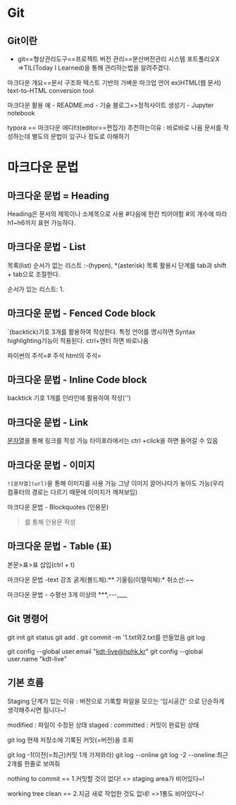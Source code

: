 # Git

## Git이란

- git==형상관리도구==프로젝트 버전 관리==분산버전관리 시스템
  포트폴리오X =>TIL(Today I Learned)을 통해 관리하는법을 알려주겠다.

마크다운 개요==문서 구조화
텍스트 기반의 가벼운 마크업 언어
ex)HTML(웹 문서)
text-to-HTML conversion tool

마크다운 활용 예 - README.md
	          - 기술 블로그=>정적사이트 생성기
	          - Jupyter notebook

typora == 마크다운 에디터(editor==편집기)
추천하는이유 : 바로바로 나옴
문서를 작성하는데 별도의 문법이 있구나 정도로 이해하기



# 마크다운 문법



## 마크다운 문법 = Heading
Heading은 문서의 제목이나 소제목으로 사용
#다음에 한칸 띄어야함
#의 개수에 따라 h1~h6까지 표현 가능하다.



## 마크다운 문법 - List
목록(list)
순서가 없는 리스트 :-(hypen), *(asterisk)
목록 활용시 단계를 tab과 shift + tab으로 조절한다.

순서가 있는 리스트: 1.

## 마크다운 문법 - Fenced Code block
`(backtick)기호 3개를 활용하여 작성한다.
특정 언어를 명시하면 Syntax highlighting기능이 적용된다.
​ctrl+엔터 하면 바로나옴

파이썬의 주석=# 주석
html의 주석=<!-- 주석 -->

## 마크다운 문법 - Inline Code block
backtick 기호 1개를 인라인에 활용하여 작성('')

## 마크다운 문법 - Link
[문자열](url)을 통해 링크를 작성 가능
타이포라에서는 ctrl +click을 하면 들어갈 수 있음

## 마크다운 문법 - 이미지
`![문자열](url)`을 통해 이미지를 사용 가능
그냥 이미지 끌어나다가 놓아도 가능(우리컴퓨터의 경로는 다르기 때문에 이미지가 깨져보임)

마크다운 문법 - Blockquotes (인용문)
>를 통해 인용문 작성

## 마크다운 문법 - Table (표)
본문>표>표 삽입(ctrl + t)


마크다운 문법 -text 강조
굵게(볼드체):**
기울림(이탤릭체):*
취소선:~~

마크다운 문법 - 수평선
3개 이상의 ***,---,___



## Git 명령어

git init
git status
git add .
git commit -m '1.txt와2.txt를 만들었음
git log

git config --global user.email "kdt-live@hphk.kr"
git config --global user.name "kdt-live"

## 기본 흐름
Staging 단계가 있는 이유 : 버전으로 기록할 파일을 모으는 '임시공간' 으로 단순하게 생각해주시면 됩니다~!

modified : 파일이 수정된 상태
staged :
committed : 커밋이 완료된 상태

git log
현재 저장소에 기록된 커밋(=버전)을 조회

git log -1(이전(=최근)커밋 1개 가져와라)
git log --online
git log -2 --oneline:최근 2개를 한줄로 보여줘

nothing to commit == 1.커밋할 것이 없다! => staging area가 비어있다~!

working tree clean == 2.지금 새로 작업한 것도 없네! =>1통도 비어있다~!




